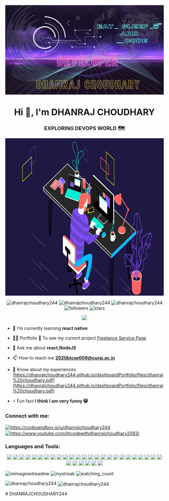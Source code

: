 <img align="center" alt="logo" src="https://github.com/DHANRAJCHOUDHARY244/DHANRAJCHOUDHARY244/blob/main/a.png">
<h1 align="center">Hi 👋, I'm DHANRAJ CHOUDHARY</h1>
<h3 align="center">EXPLORING DEVOPS WORLD 🗺</h3>
<img align="center" alt="coding " width="1200" height="500" src="https://github.com/DHANRAJCHOUDHARY244/DHANRAJCHOUDHARY244/blob/main/coding.gif">

<p align="center"> 
<img src="https://komarev.com/ghpvc/?username=dhanrajchoudhary244&label=Profile%20views&color=0e75b6&style=flat" alt="dhanrajchoudhary244" /> 
<img src="https://badges.strrl.dev/years/dhanrajchoudhary244" alt="dhanrajchoudhary244" /> 
<img src="https://badges.strrl.dev/repos/dhanrajchoudhary244" alt="dhanrajchoudhary244" /> 
<img alt="followers" src="https://img.shields.io/github/followers/dhanrajchoudhary244?label=Followers&style=social" alt="dhanrajchoudhary244" />
<img src="https://img.shields.io/github/stars/dhanrajchoudhary244?label=Stars" alt="stars">
</p>

<p align="center"> 
<img src="https://github-profile-trophy.vercel.app/?username=dhanrajchoudhary244&theme=juicyfresh&no-bg=true" />
 </p>

- 🌱 I’m currently learning **react native**

- 👨‍💻 Portfolio 🔗 To see my current project [Freelance Service Page](https://portfoli2.vercel.app/)

- 💬 Ask me about **react,NodeJS**

- 📫 How to reach me **2020btcse009@curaj.ac.in**

- 📄 Know about my experiences [https://dhanrajchoudhary244.github.io/dashboardPortfolio/files/dhanraj%20choudhary.pdf](https://dhanrajchoudhary244.github.io/dashboardPortfolio/files/dhanraj%20choudhary.pdf)

- ⚡ Fun fact **I think I am very funny 😸**

<h3 align="left">Connect with me:</h3>
<p align="left">
<a href="https://codesandbox.com/https://codesandbox.io/u/dhanrajchoudhary244" target="blank"><img align="center" src="https://raw.githubusercontent.com/rahuldkjain/github-profile-readme-generator/master/src/images/icons/Social/codesandbox.svg" alt="https://codesandbox.io/u/dhanrajchoudhary244" height="30" width="40" /></a>
<a href="https://www.youtube.com/c/https://www.youtube.com/@codewithdhanrajchoudhary2093/" target="blank"><img align="center" src="https://raw.githubusercontent.com/rahuldkjain/github-profile-readme-generator/master/src/images/icons/Social/youtube.svg" alt="https://www.youtube.com/@codewithdhanrajchoudhary2093/" height="30" width="40" /></a>
</p>

<h3 align="left">Languages and Tools:</h3>
<p align="center"> 
<img src="https://img.shields.io/badge/Next.js-000000.svg?style=for-the-badge&logo=nextdotjs&logoColor=white"/>
<img src="https://img.shields.io/badge/React-61DAFB.svg?style=for-the-badge&logo=React&logoColor=black"/>
<img src="https://img.shields.io/badge/Bootstrap-7952B3.svg?style=for-the-badge&logo=Bootstrap&logoColor=white"/>
<img src="https://img.shields.io/badge/Electron-47848F.svg?style=for-the-badge&logo=Electron&logoColor=white"/>
<img src="https://img.shields.io/badge/Erlang-A90533.svg?style=for-the-badge&logo=Erlang&logoColor=white"/>
<img src="https://img.shields.io/badge/Express-000000.svg?style=for-the-badge&logo=Express&logoColor=white"/>
<img src="https://img.shields.io/badge/Figma-F24E1E.svg?style=for-the-badge&logo=Figma&logoColor=white"/>
<img src="https://img.shields.io/badge/Firebase-FFCA28.svg?style=for-the-badge&logo=Firebase&logoColor=black"/>
<img src="https://img.shields.io/badge/Framer-0055FF.svg?style=for-the-badge&logo=Framer&logoColor=white"/>
<img src="https://img.shields.io/badge/HTML5-E34F26.svg?style=for-the-badge&logo=HTML5&logoColor=white"/>
<img src="https://img.shields.io/badge/JavaScript-F7DF1E.svg?style=for-the-badge&logo=JavaScript&logoColor=black"/>
<img src="https://img.shields.io/badge/MariaDB-003545.svg?style=for-the-badge&logo=MariaDB&logoColor=white"/>
<img src="https://img.shields.io/badge/MongoDB-47A248.svg?style=for-the-badge&logo=MongoDB&logoColor=white"/>
<img src="https://img.shields.io/badge/Mongoose-880000.svg?style=for-the-badge&logo=Mongoose&logoColor=white"/>
<img src="https://img.shields.io/badge/MySQL-4479A1.svg?style=for-the-badge&logo=MySQL&logoColor=white"/>
<img src="https://img.shields.io/badge/NestJS-E0234E.svg?style=for-the-badge&logo=NestJS&logoColor=white"/>
<img src="https://img.shields.io/badge/Node.js-339933.svg?style=for-the-badge&logo=nodedotjs&logoColor=white"/>
<img src="https://img.shields.io/badge/Adobe%20Photoshop-31A8FF.svg?style=for-the-badge&logo=Adobe-Photoshop&logoColor=white"/>
<img src="https://img.shields.io/badge/PHP-777BB4.svg?style=for-the-badge&logo=PHP&logoColor=white"/>
<img src="https://img.shields.io/badge/Postman-FF6C37.svg?style=for-the-badge&logo=Postman&logoColor=white"/>
<img src="https://img.shields.io/badge/Pug-A86454.svg?style=for-the-badge&logo=Pug&logoColor=white"/>
<img src="https://img.shields.io/badge/EJS-B4CA65.svg?style=for-the-badge&logo=EJS&logoColor=black"/>
<img src="https://img.shields.io/badge/Python-3776AB.svg?style=for-the-badge&logo=Python&logoColor=white"/>
<img src="https://img.shields.io/badge/RabbitMQ-FF6600.svg?style=for-the-badge&logo=RabbitMQ&logoColor=white"/>
<img src="https://img.shields.io/badge/Redis-DC382D.svg?style=for-the-badge&logo=Redis&logoColor=white"/>
<img src="https://img.shields.io/badge/Socket.io-010101.svg?style=for-the-badge&logo=socketdotio&logoColor=white"/>
<img src="https://img.shields.io/badge/Redux-764ABC.svg?style=for-the-badge&logo=Redux&logoColor=white"/>
<img src="https://img.shields.io/badge/Sass-CC6699.svg?style=for-the-badge&logo=Sass&logoColor=white"/>
<img src="https://img.shields.io/badge/SQLite-003B57.svg?style=for-the-badge&logo=SQLite&logoColor=white"/>
<img src="https://img.shields.io/badge/Tailwind%20CSS-06B6D4.svg?style=for-the-badge&logo=Tailwind-CSS&logoColor=white"/>
<img src="https://img.shields.io/badge/TypeScript-3178C6.svg?style=for-the-badge&logo=TypeScript&logoColor=white"/>
</p>

<p>
<img src="https://myreadme.vercel.app/api/embed/dhanrajchoudhary244?panels=userstatistics,toprepositories,toplanguages,commitgraph" alt="reimaginedreadme" />
<img src="https://github-readme-streak-stats.herokuapp.com/?user=dhanrajchoudhary244&theme=tokyonight" alt="mystreak"/>

<img src="https://widgetbite.com/stats/{random-guid}" alt="watching_count" />
</p>

<p><img align="left" src="https://github-readme-stats.vercel.app/api/top-langs?username=dhanrajchoudhary244&show_icons=true&locale=en&layout=compact" alt="dhanrajchoudhary244" /></p>

<p>&nbsp;<img align="center" src="https://github-readme-stats.vercel.app/api?username=dhanrajchoudhary244&show_icons=true&locale=en" alt="dhanrajchoudhary244" /></p>
# DHANRAJCHOUDHARY244
